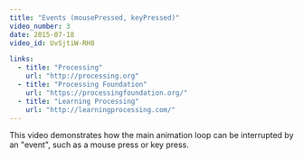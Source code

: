 ```yaml
---
title: "Events (mousePressed, keyPressed)"
video_number: 3
date: 2015-07-18
video_id: UvSjtiW-RH8

links:
  - title: "Processing"
    url: "http://processing.org"
  - title: "Processing Foundation"
    url: "https://processingfoundation.org/"
  - title: "Learning Processing"
    url: "http://learningprocessing.com/"
---
```


This video demonstrates how the main animation loop can be interrupted by an "event", such as a mouse press or key press.
